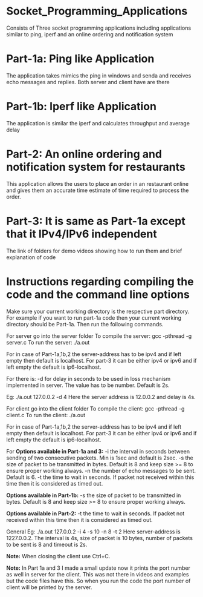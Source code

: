 # Socket_Programming_Applications
Consists of Three socket programming applications including applications similar to ping, iperf and an online ordering and notification system

# Part-1a: Ping like Application
The application takes mimics the ping in windows and senda and receives echo messages and replies. Both server and client have are there

# Part-1b: Iperf like Application
The application is similar the iperf and calculates throughput and average delay

# Part-2: An online ordering and notification system for restaurants
This application allows the users to place an order in an restaurant online and gives them an accurate time estimate of time required to process the order.

# Part-3: It is same as Part-1a except that it IPv4/IPv6 independent

The link of folders for demo videos showing how to run them and brief explanation of code

# Instructions regarding compiling the code and the command line options

Make sure your current working directory is the respective part directory. For example if you want to run part-1a code then your current working directory should be Part-1a. Then run the following commands.

For server go into the server folder
To compile the server: gcc -pthread -g server.c
To run the server: ./a.out <server-address> <options>

For <server-address> in case of Part-1a,1b,2 the server-address has to be ipv4 and if left empty then default is localhost. For part-3 it can be either ipv4 or ipv6 and if left empty the default is ip6-localhost.

For <options> there is:
-d for delay in seconds to be used in loss mechanism implemented in server. The value has to be number. Default is 2s. 

Eg: ./a.out 127.0.0.2 -d 4
Here the server address is 12.0.0.2 and delay is 4s.

For client go into the client folder
To compile the client: gcc -pthread -g client.c
To run the client: ./a.out <server-address> <options>

For <server-address> in case of Part-1a,1b,2 the server-address has to be ipv4 and if left empty then default is localhost. For part-3 it can be either ipv4 or ipv6 and if left empty the default is ip6-localhost.

For <options>
**Options available in Part-1a and 3:**
-i the interval in seconds between sending of two consecutive packets. Min is 1sec and default is 2sec.
-s the size of packet to be transmitted in bytes. Default is 8 and keep size >= 8 to ensure proper working always.
-n the number of echo messages to be sent. Default is 6.
-t the time to wait in seconds. If packet not received within this time then it is considered as timed out.

**Options available in Part-1b:**
-s the size of packet to be transmitted in bytes. Default is 8 and keep size >= 8 to ensure proper working always.

**Options available in Part-2:**
-t the time to wait in seconds. If packet not received within this time then it is considered as timed out.

General Eg: ./a.out 127.0.0.2 -i 4 -s 10 -n 8 -t 2
Here server-address is 1227.0.0.2. The interval is 4s, size of packet is 10 bytes, number of packets to be sent is 8 and timeout is 2s.

**Note:** When closing the client use Ctrl+C.

**Note:** In Part 1a and 3 I made a small update now it prints the port number as well in server for the client. This was not there in videos and examples but the code files have this. So when you run the code the port number of client will be printed by the server.
 
